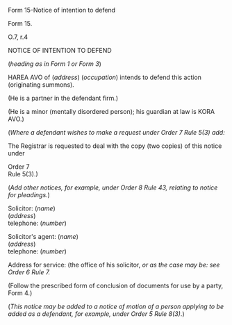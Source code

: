 Form 15-Notice of intention to defend

Form 15.

O.7, r.4

NOTICE OF INTENTION TO DEFEND

(*heading as in Form 1 or Form 3*)

HAREA AVO of (*address*) (*occupation*) intends to defend this action
(originating summons).

(He is a partner in the defendant firm.)

(He is a minor (mentally disordered person); his guardian at law is KORA
AVO.)

(*Where a defendant wishes to make a request under Order 7 Rule 5(3)
add:*

The Registrar is requested to deal with the copy (two copies) of this
notice under

Order 7\
Rule 5(3).)

(*Add other notices, for example, under Order 8 Rule 43, relating to
notice for pleadings.*)

Solicitor: (*name*)\
(*address*)\
telephone: (*number*)

Solicitor's agent: (*name*)\
(*address*)\
telephone: (*number*)

Address for service: (the office of his solicitor, *or as the case may
be: see Order 6 Rule 7.*

(Follow the prescribed form of conclusion of documents for use by a
party, Form 4.)

(*This notice may be added to a notice of motion of a person applying to
be added as a defendant, for example, under Order 5 Rule 8(3)*.)


